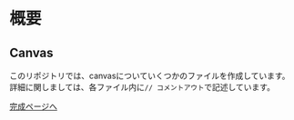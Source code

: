 # 概要

## Canvas

このリポジトリでは、canvasについていくつかのファイルを作成しています。詳細に関しましては、各ファイル内に`// コメントアウト`で記述しています。


[完成ページへ](https://yscyber.github.io/canvas/ "https://yscyber.github.io/canvas/")
